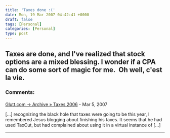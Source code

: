 ```yaml
---
title: 'Taxes done :('
date: Mon, 19 Mar 2007 04:42:41 +0000
draft: false
tags: [Personal]
categories: [Personal]
type: post
---
```


Taxes are done, and I've realized that stock options are a mixed blessing. I wonder if a CPA can do some sort of magic for me.  Oh well, c'est la vie.
---
### Comments:
#### 
[Glutt.com &rarr; Archive &raquo; Taxes 2006](http://glutt.com/2007/03/22/taxes-2006/ "") - <time datetime="2007-03-23 01:12:21">Mar 5, 2007</time>

\[...\] recognizing the black hole that taxes were going to be this year, I remembered Jesus blogging about finishing his taxes. It seems that he had used TaxCut, but had complained about using it in a virtual instance of \[...\]
<hr />
